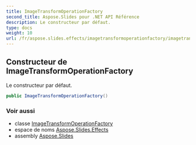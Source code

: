 ```yaml
---
title: ImageTransformOperationFactory
second_title: Aspose.Slides pour .NET API Référence
description: Le constructeur par défaut.
type: docs
weight: 10
url: /fr/aspose.slides.effects/imagetransformoperationfactory/imagetransformoperationfactory/
---
```


## Constructeur de ImageTransformOperationFactory

Le constructeur par défaut.

```csharp
public ImageTransformOperationFactory()
```

### Voir aussi

* classe [ImageTransformOperationFactory](../../imagetransformoperationfactory)
* espace de noms [Aspose.Slides.Effects](../../imagetransformoperationfactory)
* assembly [Aspose.Slides](../../../)

<!-- NE PAS ÉDITER : généré par xmldocmd pour Aspose.Slides.dll -->
